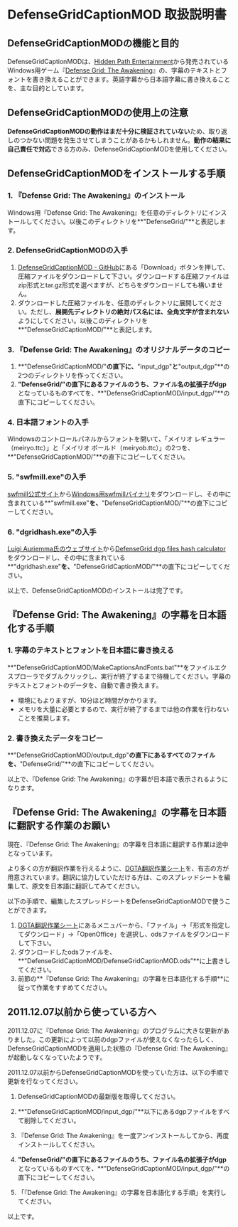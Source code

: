 # DefenseGridCaptionMOD 取扱説明書

## DefenseGridCaptionMODの機能と目的
DefenseGridCaptionMODは、[Hidden Path Entertainment](http://www.hiddenpath.com/)から発売されているWindows用ゲーム『[Defense Grid: The Awakening](http://www.hiddenpath.com/games/defense-grid/)』の、字幕のテキストとフォントを書き換えることができます。英語字幕から日本語字幕に書き換えることを、主な目的としています。

## DefenseGridCaptionMODの使用上の注意
**DefenseGridCaptionMODの動作はまだ十分に検証されていない**ため、取り返しのつかない問題を発生させてしまうことがあるかもしれません。**動作の結果に自己責任で対応**できる方のみ、DefenseGridCaptionMODを使用してください。

## DefenseGridCaptionMODをインストールする手順

### 1. 『Defense Grid: The Awakening』のインストール
Windows用『Defense Grid: The Awakening』を任意のディレクトリにインストールしてください。以後このディレクトリを**"DefenseGrid/"**と表記します。

### 2. DefenseGridCaptionMODの入手
1. [DefenseGridCaptionMOD - GitHub](http://github.com/psychi/DefenseGridCaptionMOD/)にある「Download」ボタンを押して、圧縮ファイルをダウンロードして下さい。ダウンロードする圧縮ファイルはzip形式とtar.gz形式を選べますが、どちらをダウンロードしても構いません。
2. ダウンロードした圧縮ファイルを、任意のディレクトリに展開してください。ただし、**展開先ディレクトリの絶対パス名には、全角文字が含まれない**ようにしてください。以後このディレクトリを**"DefenseGridCaptionMOD/"**と表記します。

### 3. 『Defense Grid: The Awakening』のオリジナルデータのコピー
1. **"DefenseGridCaptionMOD/"**の直下に、**"input_dgp"**と**"output_dgp"**の2つのディレクトリを作ってください。
2. **"DefenseGrid/"**の直下にあるファイルのうち、ファイル名の拡張子が**dgp**となっているものすべてを、**"DefenseGridCaptionMOD/input_dgp/"**の直下にコピーしてください。

### 4. 日本語フォントの入手
Windowsのコントロールパネルからフォントを開いて、「メイリオ レギュラー（meiryo.ttc）」と「メイリオ ボールド（meiryob.ttc）」の2つを、**"DefenseGridCaptionMOD/"**の直下にコピーしてください。

### 5. "swfmill.exe"の入手
[swfmill公式サイト](http://swfmill.org/)から[Windows用swfmillバイナリ](http://swfmill.org/releases/swfmill-0.3.1-win32.zip)をダウンロードし、その中に含まれている**"swfmill.exe"**を、**"DefenseGridCaptionMOD/"**の直下にコピーしてください。

### 6. "dgridhash.exe"の入手
[Luigi Auriemma氏のウェブサイト](http://aluigi.altervista.org/papers.htm#others-file)から[DefenseGrid dgp files hash calculator](http://aluigi.altervista.org/papers/dgridhash.zip)をダウンロードし、その中に含まれている**"dgridhash.exe"**を、**"DefenseGridCaptionMOD/"**の直下にコピーしてください。

以上で、DefenseGridCaptionMODのインストールは完了です。

## 『Defense Grid: The Awakening』の字幕を日本語化する手順

### 1. 字幕のテキストとフォントを日本語に書き換える
**"DefenseGridCaptionMOD/MakeCaptionsAndFonts.bat"**をファイルエクスプローラでダブルクリックし、実行が終了するまで待機してください。字幕のテキストとフォントのデータを、自動で書き換えます。

* 環境にもよりますが、10分ほど時間がかかります。
* メモリを大量に必要とするので、実行が終了するまでは他の作業を行わないことを推奨します。

### 2. 書き換えたデータをコピー
**"DefenseGridCaptionMOD/output_dgp"**の直下にあるすべてのファイルを、**"DefenseGrid/"**の直下にコピーしてください。

以上で、『Defense Grid: The Awakening』の字幕が日本語で表示されるようになります。

## 『Defense Grid: The Awakening』の字幕を日本語に翻訳する作業のお願い
現在、『Defense Grid: The Awakening』の字幕を日本語に翻訳する作業は途中となっています。

より多くの方が翻訳作業を行えるように、[DGTA翻訳作業シート](https://spreadsheets.google.com/spreadsheet/ccc?key=0Al6UoUVkZrnXdG9uR1VyU0tPMU1QQUgwcGpYbWQ1YlE&hl=ja&pli=1#gid=1)を、有志の方が用意されています。翻訳に協力していただける方は、このスプレッドシートを編集して、原文を日本語に翻訳してみてください。

以下の手順で、編集したスプレッドシートをDefenseGridCaptionMODで使うことができます。

1. [DGTA翻訳作業シート](https://spreadsheets.google.com/spreadsheet/ccc?key=0Al6UoUVkZrnXdG9uR1VyU0tPMU1QQUgwcGpYbWQ1YlE&hl=ja&pli=1#gid=1)にあるメニュバーから、「ファイル」→「形式を指定してダウンロード」→「OpenOffice」を選択し、odsファイルをダウンロードして下さい。
2. ダウンロードしたodsファイルを、**"DefenseGridCaptionMOD/DefenseGridCaptionMOD.ods"**に上書きしてください。
3. 前節の**『Defense Grid: The Awakening』の字幕を日本語化する手順**に従って作業をすすめてください。

## 2011.12.07以前から使っている方へ
2011.12.07に『Defense Grid: The Awakening』のプログラムに大きな更新がありました。この更新によって以前のdgpファイルが使えなくなったらしく、DefenseGridCaptionMODを適用した状態の『Defense Grid: The Awakening』が起動しなくなっていたようです。

2011.12.07以前からDefenseGridCaptionMODを使っていた方は、以下の手順で更新を行なってください。

1. DefenseGridCaptionMODの最新版を取得してください。

2. **"DefenseGridCaptionMOD/input_dgp/"**以下にあるdgpファイルをすべて削除してください。

3. 『Defense Grid: The Awakening』を一度アンインストールしてから、再度インストールしてください。

4. **"DefenseGrid/"**の直下にあるファイルのうち、ファイル名の拡張子が**dgp**となっているものすべてを、**"DefenseGridCaptionMOD/input_dgp/"**の直下にコピーしてください。

5. 「『Defense Grid: The Awakening』の字幕を日本語化する手順」を実行してください。

以上です。
